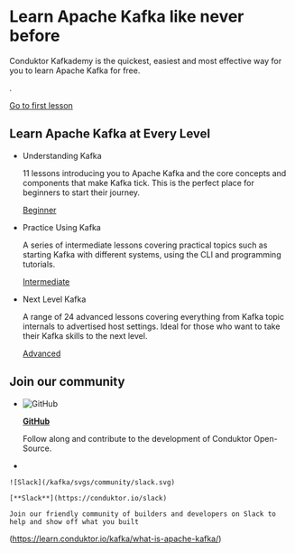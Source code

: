 Learn Apache Kafka like never before
====================================

Conduktor Kafkademy is the quickest, easiest and most effective way for you to learn Apache Kafka for free.

.

[Go to first lesson](https://github.com/AbdoMusk/Apache-Kafka/blob/main/What%20is%20Apache%20Kafka.md)

Learn Apache Kafka at Every Level
---------------------------------

*   Understanding Kafka
    
    11 lessons introducing you to Apache Kafka and the core concepts and components that make Kafka tick. This is the perfect place for beginners to start their journey.
    
    [Beginner](https://github.com/AbdoMusk/Apache-Kafka/blob/main/What%20is%20Apache%20Kafka.md)
*   Practice Using Kafka
    
    A series of intermediate lessons covering practical topics such as starting Kafka with different systems, using the CLI and programming tutorials.
    
    [Intermediate](https://github.com/AbdoMusk/Apache-Kafka/tree/main/2-%20Starting%20Kafka)
*   Next Level Kafka
    
    A range of 24 advanced lessons covering everything from Kafka topic internals to advertised host settings. Ideal for those who want to take their Kafka skills to the next level.
    
    [Advanced](https://github.com/AbdoMusk/Apache-Kafka/tree/main/5-%20Kafka%20Advanced%20Concepts)

Join our community
------------------

*   
    ![GitHub](/kafka/svgs/community/github.svg)
    
    [**GitHub**](https://github.com/conduktor)
    
    Follow along and contribute to the development of Conduktor Open-Source.
    
*   
    
    ![Slack](/kafka/svgs/community/slack.svg)
    
    [**Slack**](https://conduktor.io/slack)
    
    Join our friendly community of builders and developers on Slack to help and show off what you built
    
(https://learn.conduktor.io/kafka/what-is-apache-kafka/)
